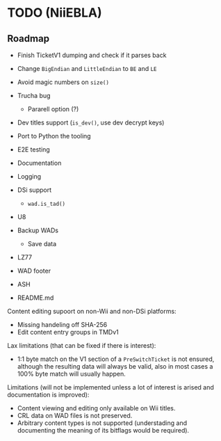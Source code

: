 # TODO (NiiEBLA)

## Roadmap
- Finish TicketV1 dumping and check if it parses back
- Change `BigEndian` and `LittleEndian` to `BE` and `LE`
- Avoid magic numbers on `size()`
- Trucha bug
    - Pararell option (?)
- Dev titles support (`is_dev()`, use dev decrypt keys)
- Port to Python the tooling
- E2E testing
- Documentation
- Logging

- DSi support
    - `wad.is_tad()`

- U8
- Backup WADs
    - Save data
- LZ77
- WAD footer
- ASH

- README.md

Content editing supoort on non-Wii and non-DSi platforms:
- Missing handeling off SHA-256
- Edit content entry groups in TMDv1

Lax limitations (that can be fixed if there is interest):
- 1:1 byte match on the V1 section of a `PreSwitchTicket` is not ensured, although the resulting data will always be valid, also in most cases a 100% byte match will usually happen.

Limitations (will not be implemented unless a lot of interest is arised and documentation is improved):
- Content viewing and editing only available on Wii titles.
- CRL data on WAD files is not preserved.
- Arbitrary content types is not supported (understading and documenting the meaning of its bitflags would be required).
